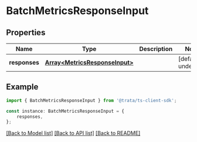 # BatchMetricsResponseInput


## Properties

Name | Type | Description | Notes
------------ | ------------- | ------------- | -------------
**responses** | [**Array&lt;MetricsResponseInput&gt;**](MetricsResponseInput.md) |  | [default to undefined]

## Example

```typescript
import { BatchMetricsResponseInput } from '@trata/ts-client-sdk';

const instance: BatchMetricsResponseInput = {
    responses,
};
```

[[Back to Model list]](../README.md#documentation-for-models) [[Back to API list]](../README.md#documentation-for-api-endpoints) [[Back to README]](../README.md)
